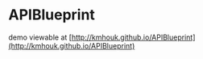 # APIBlueprint

demo viewable at [http://kmhouk.github.io/APIBlueprint](http://kmhouk.github.io/APIBlueprint)
